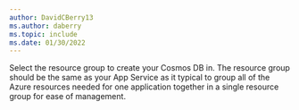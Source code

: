 ```yaml
---
author: DavidCBerry13
ms.author: daberry
ms.topic: include
ms.date: 01/30/2022
---
```

Select the resource group to create your Cosmos DB in. The resource group should be the same as your App Service as it typical to group all of the Azure resources needed for one application together in a single resource group for ease of management.
